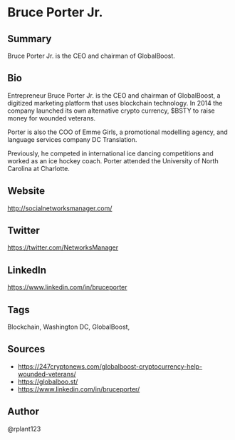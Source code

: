 # Bruce Porter Jr.

## Summary
Bruce Porter Jr. is the CEO and chairman of GlobalBoost.

## Bio
Entrepreneur Bruce Porter Jr. is the CEO and chairman of GlobalBoost, a digitized marketing platform that uses blockchain technology. In 2014 the company launched its own alternative crypto currency, $BSTY to raise money for wounded veterans.

Porter is also the COO of Emme Girls, a promotional modelling agency, and language services company DC Translation.

Previously, he competed in international ice dancing competitions and worked as an ice hockey coach. Porter attended the University of North Carolina at Charlotte. 

## Website
http://socialnetworksmanager.com/

## Twitter
https://twitter.com/NetworksManager

## LinkedIn
https://www.linkedin.com/in/bruceporter

## Tags
Blockchain, Washington DC, GlobalBoost,

## Sources
- https://247cryptonews.com/globalboost-cryptocurrency-help-wounded-veterans/
- https://globalboo.st/
- https://www.linkedin.com/in/bruceporter/

## Author
@rplant123

